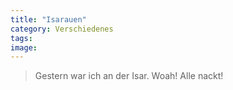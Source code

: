 ```yaml
---
title: "Isarauen"
category: Verschiedenes
tags: 
image: 
---
```



> Gestern war ich an der Isar. Woah! Alle nackt!

